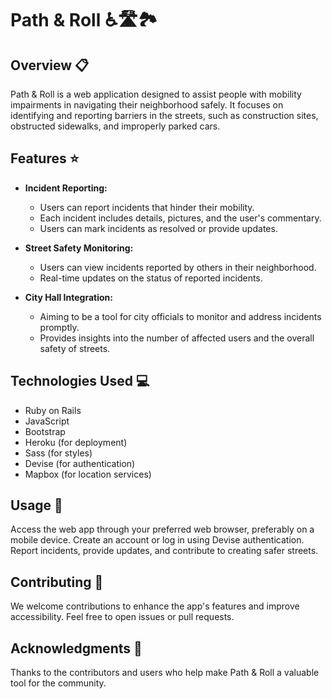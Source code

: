 # Path & Roll ♿🛣️🏞️

## Overview 📋
Path & Roll is a web application designed to assist people with mobility impairments in navigating their neighborhood safely. It focuses on identifying and reporting barriers in the streets, such as construction sites, obstructed sidewalks, and improperly parked cars.

## Features ⭐
- **Incident Reporting:**
  - Users can report incidents that hinder their mobility.
  - Each incident includes details, pictures, and the user's commentary.
  - Users can mark incidents as resolved or provide updates.

- **Street Safety Monitoring:**
  - Users can view incidents reported by others in their neighborhood.
  - Real-time updates on the status of reported incidents.

- **City Hall Integration:**
  - Aiming to be a tool for city officials to monitor and address incidents promptly.
  - Provides insights into the number of affected users and the overall safety of streets.

## Technologies Used 💻
- Ruby on Rails
- JavaScript
- Bootstrap
- Heroku (for deployment)
- Sass (for styles)
- Devise (for authentication)
- Mapbox (for location services)

## Usage 🚀
Access the web app through your preferred web browser, preferably on a mobile device.
Create an account or log in using Devise authentication.
Report incidents, provide updates, and contribute to creating safer streets.

## Contributing 🤝
We welcome contributions to enhance the app's features and improve accessibility. Feel free to open issues or pull requests.


## Acknowledgments 🙌
Thanks to the contributors and users who help make Path & Roll a valuable tool for the community.
